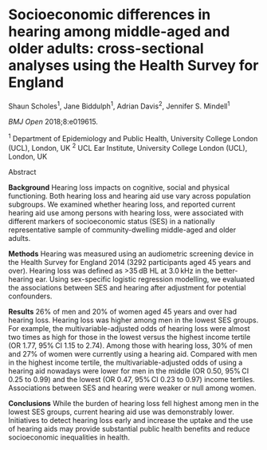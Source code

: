 # **Socioeconomic differences in hearing among middle-aged and older adults: cross-sectional analyses using the Health Survey for England** 
Shaun Scholes<sup>1</sup>, Jane Biddulph<sup>1</sup>, Adrian Davis<sup>2</sup>, Jennifer S. Mindell<sup>1</sup>

*BMJ Open* 2018;8:e019615.

<sup>1</sup> Department of Epidemiology and Public Health, University College London (UCL), London, UK
<sup>2</sup> UCL Ear Institute, University College London (UCL), London, UK

Abstract

**Background** Hearing loss impacts on cognitive, social and physical functioning. Both hearing loss and hearing aid use vary across population subgroups. We examined whether hearing loss, and reported current hearing aid use among persons with hearing loss, were associated with different markers of socioeconomic status (SES) in a nationally representative sample of community-dwelling middle-aged and older adults.

**Methods** Hearing was measured using an audiometric screening device in the Health Survey for England 2014 (3292 participants aged 45 years and over). Hearing loss was defined as >35 dB HL at 3.0 kHz in the better-hearing ear. Using sex-specific logistic regression modelling, we evaluated the associations between SES and hearing after adjustment for potential confounders.

**Results** 26% of men and 20% of women aged 45 years and over had hearing loss. Hearing loss was higher among men in the lowest SES groups. For example, the multivariable-adjusted odds of hearing loss were almost two times as high for those in the lowest versus the highest income tertile (OR 1.77, 95% CI 1.15 to 2.74). Among those with hearing loss, 30% of men and 27% of women were currently using a hearing aid. Compared with men in the highest income tertile, the multivariable-adjusted odds of using a hearing aid nowadays were lower for men in the middle (OR 0.50, 95% CI 0.25 to 0.99) and the lowest (OR 0.47, 95% CI 0.23 to 0.97) income tertiles. Associations between SES and hearing were weaker or null among women.

**Conclusions** While the burden of hearing loss fell highest among men in the lowest SES groups, current hearing aid use was demonstrably lower. Initiatives to detect hearing loss early and increase the uptake and the use of hearing aids may provide substantial public health benefits and reduce socioeconomic inequalities in health.


